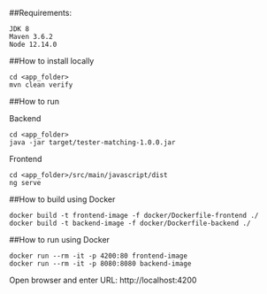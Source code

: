##Requirements:
````
JDK 8
Maven 3.6.2
Node 12.14.0
````

##How to install locally
````
cd <app_folder>
mvn clean verify
````

##How to run

Backend
````
cd <app_folder>
java -jar target/tester-matching-1.0.0.jar
````
Frontend
````
cd <app_folder>/src/main/javascript/dist
ng serve
````

##How to build using Docker

````
docker build -t frontend-image -f docker/Dockerfile-frontend ./
docker build -t backend-image -f docker/Dockerfile-backend ./
````

##How to run using Docker

````
docker run --rm -it -p 4200:80 frontend-image
docker run --rm -it -p 8080:8080 backend-image
````

Open browser and enter URL: http://localhost:4200


